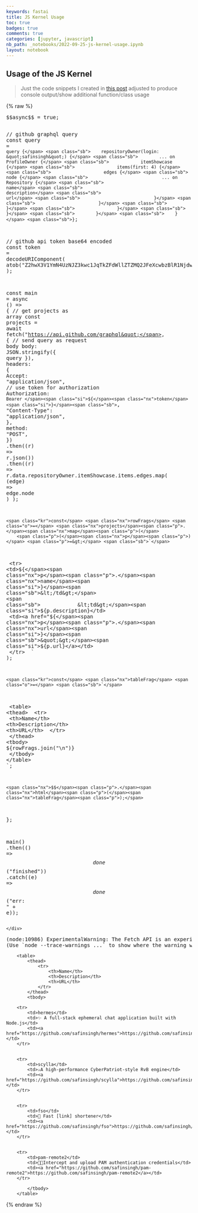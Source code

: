 ```yaml
---
keywords: fastai
title: JS Kernel Usage
toc: true
badges: true
comments: true
categories: [jupyter, javascript]
nb_path: _notebooks/2022-09-25-js-kernel-usage.ipynb
layout: notebook
---
```


<!--
#################################################
### THIS FILE WAS AUTOGENERATED! DO NOT EDIT! ###
#################################################
# file to edit: _notebooks/2022-09-25-js-kernel-usage.ipynb
-->

<div class="container" id="notebook-container">
        
<div class="cell border-box-sizing text_cell rendered"><div class="inner_cell">
<div class="text_cell_render border-box-sizing rendered_html">
<h2 id="Usage-of-the-JS-Kernel">Usage of the JS Kernel<a class="anchor-link" href="#Usage-of-the-JS-Kernel"> </a></h2><blockquote><p>Just the code snippets I created in <a href="{{ site.baseurl }}/js-explanation">this post</a> adjusted to produce console output/show additional function/class usage</p>
</blockquote>

</div>
</div>
</div>
    {% raw %}
    
<div class="cell border-box-sizing code_cell rendered">
<div class="input">

<div class="inner_cell">
    <div class="input_area">
<div class=" highlight hl-javascript"><pre><span></span><span class="nx">$$async$$</span> <span class="o">=</span> <span class="kc">true</span><span class="p">;</span>

<span class="c1">// github graphql query</span>
<span class="kr">const</span> <span class="nx">query</span> <span class="o">=</span> <span class="sb">`query {</span>
<span class="sb">    repositoryOwner(login: &quot;safinsingh&quot;) {</span>
<span class="sb">        ... on ProfileOwner {</span>
<span class="sb">            itemShowcase {</span>
<span class="sb">                items(first: 4) {</span>
<span class="sb">                    edges {</span>
<span class="sb">                        node {</span>
<span class="sb">                            ... on Repository {</span>
<span class="sb">                                name</span>
<span class="sb">                                description</span>
<span class="sb">                                url</span>
<span class="sb">                            }</span>
<span class="sb">                        }</span>
<span class="sb">                    }</span>
<span class="sb">                }</span>
<span class="sb">            }</span>
<span class="sb">        }</span>
<span class="sb">    }</span>
<span class="sb">}`</span><span class="p">;</span>

<span class="c1">// github api token base64 encoded</span>
<span class="kr">const</span> <span class="nx">token</span> <span class="o">=</span> <span class="nb">decodeURIComponent</span><span class="p">(</span>
    <span class="nx">atob</span><span class="p">(</span><span class="s2">&quot;Z2hwX3V1YmN4UzNJZ3kwc1JqTkZFdWllZTZMQ2JFeXcwbzBlR1Njdw==&quot;</span><span class="p">)</span>
<span class="p">);</span>

<span class="kr">const</span> <span class="nx">main</span> <span class="o">=</span> <span class="k">async</span> <span class="p">()</span> <span class="p">=&gt;</span> <span class="p">{</span>
    <span class="c1">// get projects as array</span>
    <span class="kr">const</span> <span class="nx">projects</span> <span class="o">=</span> <span class="k">await</span> <span class="nx">fetch</span><span class="p">(</span><span class="s2">&quot;https://api.github.com/graphql&quot;</span><span class="p">,</span> <span class="p">{</span>
        <span class="c1">// send query as request body</span>
        <span class="nx">body</span><span class="o">:</span> <span class="nx">JSON</span><span class="p">.</span><span class="nx">stringify</span><span class="p">({</span> <span class="nx">query</span> <span class="p">}),</span>
        <span class="nx">headers</span><span class="o">:</span> <span class="p">{</span>
            <span class="nx">Accept</span><span class="o">:</span> <span class="s2">&quot;application/json&quot;</span><span class="p">,</span>
            <span class="c1">// use token for authorization</span>
            <span class="nx">Authorization</span><span class="o">:</span> <span class="sb">`Bearer </span><span class="si">${</span><span class="nx">token</span><span class="si">}</span><span class="sb">`</span><span class="p">,</span>
            <span class="s2">&quot;Content-Type&quot;</span><span class="o">:</span> <span class="s2">&quot;application/json&quot;</span><span class="p">,</span>
        <span class="p">},</span>
        <span class="nx">method</span><span class="o">:</span> <span class="s2">&quot;POST&quot;</span><span class="p">,</span>
    <span class="p">})</span>
        <span class="p">.</span><span class="nx">then</span><span class="p">((</span><span class="nx">r</span><span class="p">)</span> <span class="p">=&gt;</span> <span class="nx">r</span><span class="p">.</span><span class="nx">json</span><span class="p">())</span>
        <span class="p">.</span><span class="nx">then</span><span class="p">((</span><span class="nx">r</span><span class="p">)</span> <span class="p">=&gt;</span>
            <span class="nx">r</span><span class="p">.</span><span class="nx">data</span><span class="p">.</span><span class="nx">repositoryOwner</span><span class="p">.</span><span class="nx">itemShowcase</span><span class="p">.</span><span class="nx">items</span><span class="p">.</span><span class="nx">edges</span><span class="p">.</span><span class="nx">map</span><span class="p">(</span>
                <span class="p">(</span><span class="nx">edge</span><span class="p">)</span> <span class="p">=&gt;</span> <span class="nx">edge</span><span class="p">.</span><span class="nx">node</span>
            <span class="p">)</span>
        <span class="p">);</span>

    <span class="kr">const</span> <span class="nx">rowFrags</span> <span class="o">=</span> <span class="nx">projects</span><span class="p">.</span><span class="nx">map</span><span class="p">(</span>
        <span class="p">(</span><span class="nx">p</span><span class="p">)</span> <span class="p">=&gt;</span> <span class="sb">`</span>
<span class="sb">        &lt;tr&gt;</span>
<span class="sb">            &lt;td&gt;</span><span class="si">${</span><span class="nx">p</span><span class="p">.</span><span class="nx">name</span><span class="si">}</span><span class="sb">&lt;/td&gt;</span>
<span class="sb">            &lt;td&gt;</span><span class="si">${</span><span class="nx">p</span><span class="p">.</span><span class="nx">description</span><span class="si">}</span><span class="sb">&lt;/td&gt;</span>
<span class="sb">            &lt;td&gt;&lt;a href=&quot;</span><span class="si">${</span><span class="nx">p</span><span class="p">.</span><span class="nx">url</span><span class="si">}</span><span class="sb">&quot;&gt;</span><span class="si">${</span><span class="nx">p</span><span class="p">.</span><span class="nx">url</span><span class="si">}</span><span class="sb">&lt;/a&gt;&lt;/td&gt;</span>
<span class="sb">        &lt;/tr&gt;</span>
<span class="sb">    `</span>
    <span class="p">);</span>

    <span class="kr">const</span> <span class="nx">tableFrag</span> <span class="o">=</span> <span class="sb">`</span>
<span class="sb">        &lt;table&gt;</span>
<span class="sb">            &lt;thead&gt;</span>
<span class="sb">                &lt;tr&gt;</span>
<span class="sb">                    &lt;th&gt;Name&lt;/th&gt;</span>
<span class="sb">                    &lt;th&gt;Description&lt;/th&gt;</span>
<span class="sb">                    &lt;th&gt;URL&lt;/th&gt;</span>
<span class="sb">                &lt;/tr&gt;</span>
<span class="sb">            &lt;/thead&gt;</span>
<span class="sb">            &lt;tbody&gt;</span>
<span class="sb">                </span><span class="si">${</span><span class="nx">rowFrags</span><span class="p">.</span><span class="nx">join</span><span class="p">(</span><span class="s2">&quot;\n&quot;</span><span class="p">)</span><span class="si">}</span><span class="sb"></span>
<span class="sb">            &lt;/tbody&gt;</span>
<span class="sb">        &lt;/table&gt;</span>
<span class="sb">    `</span><span class="p">;</span>

    <span class="nx">$$</span><span class="p">.</span><span class="nx">html</span><span class="p">(</span><span class="nx">tableFrag</span><span class="p">);</span>
<span class="p">};</span>

<span class="nx">main</span><span class="p">()</span>
    <span class="p">.</span><span class="nx">then</span><span class="p">(()</span> <span class="p">=&gt;</span> <span class="nx">$$done$$</span><span class="p">(</span><span class="s2">&quot;finished&quot;</span><span class="p">))</span>
    <span class="p">.</span><span class="k">catch</span><span class="p">((</span><span class="nx">e</span><span class="p">)</span> <span class="p">=&gt;</span> <span class="nx">$$done$$</span><span class="p">(</span><span class="s2">&quot;err: &quot;</span> <span class="o">+</span> <span class="nx">e</span><span class="p">));</span>
</pre></div>

    </div>
</div>
</div>

<div class="output_wrapper">
<div class="output">

<div class="output_area">

<div class="output_subarea output_stream output_stderr output_text">
<pre>(node:10986) ExperimentalWarning: The Fetch API is an experimental feature. This feature could change at any time
(Use `node --trace-warnings ...` to show where the warning was created)
</pre>
</div>
</div>

<div class="output_area">


<div class="output_html rendered_html output_subarea output_execute_result">

        <table>
            <thead>
                <tr>
                    <th>Name</th>
                    <th>Description</th>
                    <th>URL</th>
                </tr>
            </thead>
            <tbody>
                
        <tr>
            <td>hermes</td>
            <td>✨ A full-stack ephemeral chat application built with Node.js</td>
            <td><a href="https://github.com/safinsingh/hermes">https://github.com/safinsingh/hermes</a></td>
        </tr>
    

        <tr>
            <td>scylla</td>
            <td>⚔️A high-performance CyberPatriot-style RvB engine</td>
            <td><a href="https://github.com/safinsingh/scylla">https://github.com/safinsingh/scylla</a></td>
        </tr>
    

        <tr>
            <td>fso</td>
            <td>🔗 Fast [link] shortener</td>
            <td><a href="https://github.com/safinsingh/fso">https://github.com/safinsingh/fso</a></td>
        </tr>
    

        <tr>
            <td>pam-remote2</td>
            <td>👨‍💻Intercept and upload PAM authentication credentials</td>
            <td><a href="https://github.com/safinsingh/pam-remote2">https://github.com/safinsingh/pam-remote2</a></td>
        </tr>
    
            </tbody>
        </table>
    
</div>

</div>

</div>
</div>

</div>
    {% endraw %}

</div>
 

